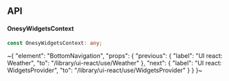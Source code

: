 

## API

#### OnesyWidgetsContext

```ts
const OnesyWidgetsContext: any;
```


~{
  "element": "BottomNavigation",
  "props": {
    "previous": {
      "label": "UI react: Weather",
      "to": "/library/ui-react/use/Weather"
    },
    "next": {
      "label": "UI react: WidgetsProvider",
      "to": "/library/ui-react/use/WidgetsProvider"
    }
  }
}~
